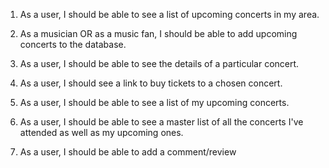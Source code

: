 1. As a user, I should be able to see a list of upcoming concerts in my area.

2. As a musician OR as a music fan, I should be able to add upcoming concerts to the database.

3. As a user, I should be able to see the details of a particular concert.

4. As a user, I should see a link to buy tickets to a chosen concert.

5. As a user, I should be able to see a list of my upcoming concerts.

6. As a user, I should be able to see a master list of all the concerts I've attended as well as my upcoming ones.

7. As a user, I should be able to add a comment/review 